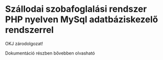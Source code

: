 # Szállodai szobafoglalási rendszer PHP nyelven MySql adatbáziskezelő rendszerrel
OKJ zárodolgozat!


Dokumentáció részben bővebben olvasható
